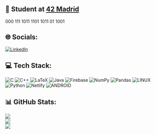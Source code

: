 ## 💫 Student at [42 Madrid](https://www.42madrid.com/)

000 111 1011 1101 1011 01 1001

## 🌐 Socials:
[![LinkedIn](https://img.shields.io/badge/LinkedIn-%230077B5.svg?logo=linkedin&logoColor=white)](https://linkedin.com/in/jcherrerosl) 

## 💻 Tech Stack:
![C](https://img.shields.io/badge/c-%2300599C.svg?style=for-the-badge&logo=c&logoColor=white) ![C++](https://img.shields.io/badge/c++-%2300599C.svg?style=for-the-badge&logo=c%2B%2B&logoColor=white) ![LaTeX](https://img.shields.io/badge/latex-%23008080.svg?style=for-the-badge&logo=latex&logoColor=white) ![Java](https://img.shields.io/badge/java-%23ED8B00.svg?style=for-the-badge&logo=java&logoColor=white) ![Firebase](https://img.shields.io/badge/firebase-%23039BE5.svg?style=for-the-badge&logo=firebase) ![NumPy](https://img.shields.io/badge/numpy-%23013243.svg?style=for-the-badge&logo=numpy&logoColor=white) ![Pandas](https://img.shields.io/badge/pandas-%23150458.svg?style=for-the-badge&logo=pandas&logoColor=white) ![LINUX](https://img.shields.io/badge/Linux-FCC624?style=for-the-badge&logo=linux&logoColor=black) ![Python](https://img.shields.io/badge/python-3670A0?style=for-the-badge&logo=python&logoColor=ffdd54) ![Netlify](https://img.shields.io/badge/netlify-%23000000.svg?style=for-the-badge&logo=netlify&logoColor=#00C7B7) ![ANDROID](https://img.shields.io/badge/android-%2320232a.svg?style=for-the-badge&logo=android&logoColor=%a4c639)



## 📊 GitHub Stats:
![](https://github-readme-stats.vercel.app/api?username=jcherrerosl&theme=synthwave&hide_border=false&include_all_commits=false&count_private=false)<br/>
![](https://github-readme-streak-stats.herokuapp.com/?user=jcherrerosl&theme=synthwave&hide_border=false)<br/>
![](https://github-readme-stats.vercel.app/api/top-langs/?username=jcherrerosl&theme=synthwave&hide_border=false&include_all_commits=false&count_private=false&layout=compact)

